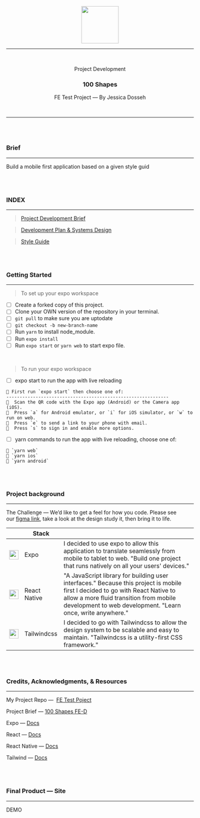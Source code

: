 <div align="center">
  <img src="https://lh3.googleusercontent.com/proxy/6fUr2fxUQv4NM764iFwCeui8Jyhn1ojSJG_4pnuGIrJOdIFdlV8RjVbCj0NqjzR3QaBNdYwE9v-NKZSV7BnOPo8rThtm8CE5bFKrXTUalADnfFmlkzQeoAOWaOHjreZlmdr2Jlnfz2a1WsA" height="100" />
  
  <hr/>
  
  <br/>
  <p> Project Development </p>
  <h3> 100 Shapes </h3>
  <p> FE Test Project — By Jessica Dosseh </p>
  <br/>
</div>

<hr/>
<br/>
<br/>

### Brief

---

Build a mobile first application based on a given style guid

<br/>
<br/>

### INDEX

---

> [Project Development Brief](https://github.com/JessicaDosseh/FE_Test-100_Shapes/blob/main/README.md)

> [Development Plan & Systems Design]()

> [Style Guide]()

<br/>
<br/>

### Getting Started

---

> To set up your expo workspace

- [ ] Create a forked copy of this project.
- [ ] Clone your OWN version of the repository in your terminal.
- [ ] `git pull` to make sure you are uptodate
- [ ] `git checkout -b new-branch-name`
- [ ] Run `yarn` to install node_module.
- [ ] Run `expo install`
- [ ] Run `expo start` or `yarn web` to start expo file.

<br/>

> To run your expo workspace

- [ ] expo start to run the app with live reloading

```
🔸 First run `expo start` then choose one of:
-------------------------------------------------------------
🔸  Scan the QR code with the Expo app (Android) or the Camera app (iOS).
🔸  Press `a` for Android emulator, or `i` for iOS simulator, or `w` to run on web.
🔸  Press `e` to send a link to your phone with email.
🔸  Press `s` to sign in and enable more options.
```

- [ ] yarn commands to run the app with live reloading, choose one of:

```
🔸 `yarn web`
🔸 `yarn ios`
🔸 `yarn android`
```

<br/>
<br/>

### Project background

---

The Challenge — We’d like to get a feel for how you code. Please see our [figma link](https://www.figma.com/proto/c28LXdszX9wXnN5C1wDfEs/FE-Test?node-id=1%3A3&viewport=556%2C371%2C0.9137248992919922&scaling=scale-down), take a look at the design study it, then bring it to life.

|                                                                                                                                   | Stack        |                                                                                                                                                                                                                                        |
| --------------------------------------------------------------------------------------------------------------------------------- | ------------ | -------------------------------------------------------------------------------------------------------------------------------------------------------------------------------------------------------------------------------------- |
| <img src="https://encrypted-tbn0.gstatic.com/images?q=tbn:ANd9GcRRRS42xTcnXMlC85s502uVAhzdGqq_23-bXA&usqp=CAU" height="25"/>      | Expo         | I decided to use expo to allow this application to translate seamlessly from mobile to tablet to web. "Build one project that runs natively on all your users' devices."                                                               |
| <img src="https://cdn.auth0.com/blog/react-js/react.png" height="25"/>                                                            | React Native | "A JavaScript library for building user interfaces." Because this project is mobile first I decided to go with React Native to allow a more fluid transition from mobile development to web development. "Learn once, write anywhere." |
| <img src="https://www.markusantonwolf.com/media/pages/blog/tailwind-css/265298487-1596675041/tailwind-css-logo.svg" height="25"/> | Tailwindcss  | I decided to go with Tailwindcss to allow the design system to be scalable and easy to maintain. "Tailwindcss is a utility-first CSS framework."                                                                                       |

<br/>
<br/>

### Credits, Acknowledgments, & Resources

---

My Project Repo —  [FE Test Poject](https://github.com/JessicaDosseh/FE_Test-100_Shapes/blob/main/README.md)

Project Brief — [100 Shapes FE-D](https://www.100shapes.com/job/front-end-developer/)

Expo — [Docs](https://docs.expo.io/)

React — [Docs](https://reactjs.org/)

React Native — [Docs](https://reactnative.dev/)

Tailwind — [Docs](https://tailwindcss.com/)

<br/>
<br/>

### Final Product — Site

---

DEMO
